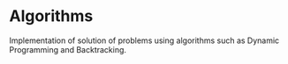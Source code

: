 # Algorithms
Implementation of solution of problems using algorithms such as Dynamic Programming and Backtracking.
